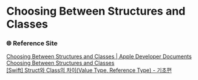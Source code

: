 # Choosing Between Structures and Classes

### 🌐 Reference Site
[Choosing Between Structures and Classes | Apple Developer Documents](https://developer.apple.com/documentation/swift/choosing-between-structures-and-classes#Use-Classes-When-You-Need-to-Control-Identity)    
[Choosing Between Structures and Classes](https://hyunsikwon.github.io/swift/Swift-Structures&Classes-02/)  
[[Swift] Struct와 Class의 차이(Value Type, Reference Type) - 기초편](https://yudonlee.tistory.com/32?category=1148308)